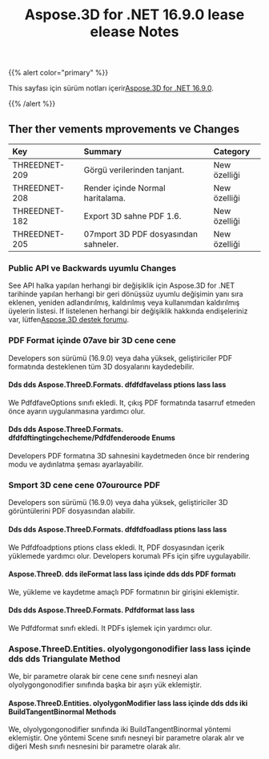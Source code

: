 ﻿---
title: Aspose.3D for .NET 16.9.0 lease elease Notes
type: docs
weight: 30
url: /tr/net/aspose-3d-for-net-16-9-0-release-notes/
---
{{% alert color="primary" %}} 

This sayfası için sürüm notları içerir[Aspose.3D for .NET 16.9.0](https://www.nuget.org/packages/Aspose.3D/16.9.0).

{{% /alert %}} 
## **Ther ther vements mprovements ve Changes**

|**Key**|**Summary**|**Category**|
|:- |:- |:- |
|THREEDNET-209|Görgü verilerinden tanjant.|New özelliği|
|THREEDNET-208|Render içinde Normal haritalama.|New özelliği|
|THREEDNET-182|Export 3D sahne PDF 1.6.|New özelliği|
|THREEDNET-205|07mport 3D PDF dosyasından sahneler.|New özelliği|
### **Public API ve Backwards uyumlu Changes**
See API halka yapılan herhangi bir değişiklik için Aspose.3D for .NET tarihinde yapılan herhangi bir geri dönüşsüz uyumlu değişimin yanı sıra eklenen, yeniden adlandırılmış, kaldırılmış veya kullanımdan kaldırılmış üyelerin listesi. If listelenen herhangi bir değişiklik hakkında endişeleriniz var, lütfen[Aspose.3D destek forumu](https://forum.aspose.com/c/3d/18).
### **PDF Format içinde 07ave bir 3D cene cene**
Developers son sürümü (16.9.0) veya daha yüksek, geliştiriciler PDF formatında desteklenen tüm 3D dosyalarını kaydedebilir.
#### **Dds dds Aspose.ThreeD.Formats. dfdfdfavelass ptions lass lass**
We PdfdfaveOptions sınıfı ekledi. It, çıkış PDF formatında tasarruf etmeden önce ayarın uygulanmasına yardımcı olur.
#### **Dds dds Aspose.ThreeD.Formats. dfdfdftingtingchecheme/Pdfdfenderoode Enums**
Developers PDF formatına 3D sahnesini kaydetmeden önce bir rendering modu ve aydınlatma şeması ayarlayabilir.
### **Smport 3D cene cene 07ourource PDF**
Developers son sürümü (16.9.0) veya daha yüksek, geliştiriciler 3D görüntülerini PDF dosyasından alabilir.
#### **Dds dds Aspose.ThreeD.Formats. dfdfdfoadlass ptions lass lass**
We Pdfdfoadptions ptions class ekledi. It, PDF dosyasından içerik yüklemede yardımcı olur. Developers korumalı PFs için şifre uygulayabilir.
#### **Aspose.ThreeD. dds ileFormat lass lass içinde dds dds PDF formatı**
We, yükleme ve kaydetme amaçlı PDF formatının bir girişini eklemiştir.
#### **Dds dds Aspose.ThreeD.Formats. Pdfdformat lass lass**
We Pdfdformat sınıfı ekledi. It PDFs işlemek için yardımcı olur.
### **Aspose.ThreeD.Entities. olyolygongonodifier lass lass içinde dds dds Triangulate Method**
We, bir parametre olarak bir cene cene sınıfı nesneyi alan olyolygongonodifier sınıfında başka bir aşırı yük eklemiştir.
#### **Aspose.ThreeD.Entities. olyolygonModifier lass lass içinde dds dds iki BuildTangentBinormal Methods**
We, olyolygongonodifier sınıfında iki BuildTangentBinormal yöntemi eklemiştir. One yöntemi Scene sınıfı nesneyi bir parametre olarak alır ve diğeri Mesh sınıfı nesnesini bir parametre olarak alır.
